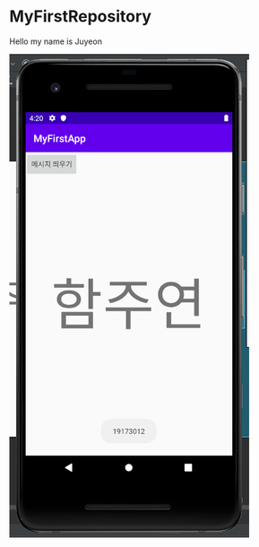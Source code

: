 # MyFirstRepository

Hello my name is Juyeon

<img width="" height="" src="./Png/week_2.png"></img>

